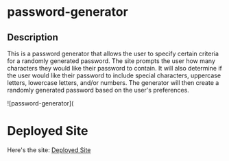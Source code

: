 # password-generator

## Description

This is a password generator that allows the user to specify certain criteria for a randomly generated password. The site prompts the user how many characters they would like their password to contain. It will also determine if the user would like their password to include special characters, uppercase letters, lowercase letters, and/or numbers. The generator will then create a randomly generated password based on the user's preferences.

![password-generator](

# Deployed Site

Here's the site:
[Deployed Site](https://jdinh3.github.io/password-generator/)
